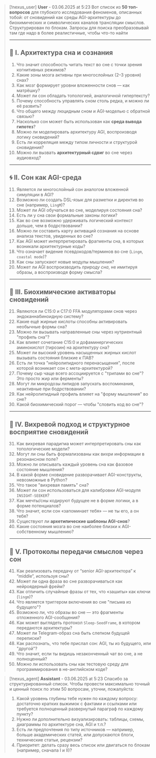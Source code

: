 >[!nexus_user] **User** - 03.06.2025 at 5:23
> Вот список из **50 топ-вопросов** для глубокого исследования феноменов, описанных тобой: от сновидений как среды AGI-архитектуры до биохимических и символических каналов трансляции смыслов. Структурирован по блокам. Запросы для поиска преобразовывай там где надо в более реалистичные, чтобы что-то найти
> 
> ---
> 
> ## 🌙 I. **Архитектура сна и сознания**
> 
> 1. Что значит способность читать текст во сне с точки зрения когнитивных режимов?
> 2. Какие зоны мозга активны при многослойных (2–3 уровня) снах?
> 3. Как мозг формирует уровни вложенности снов — как матрёшку?
> 4. Может ли сон обладать топологией, аналогичной гипертексту?
> 5. Почему способность управлять сном столь редка, и можно ли её развить?
> 6. Что общего между люцидным сном и AGI-моделью с обратной связью?
> 7. Насколько сон может быть использован как **среда вывода гипотез**?
> 8. Можно ли моделировать архитектуру AGI, воспроизводя логику сновидений?
> 9. Есть ли корреляция между типом личности и структурой сновидения?
> 10. Можно ли вызвать **архитектурный сдвиг** во сне через аудиовход?
> 
> ---
> 
> ## 🌀 II. **Сон как AGI-среда**
> 
> 11. Является ли многослойный сон аналогом вложенной симуляции в AGI?
> 12. Возможно ли создать DSL-язык для разметки и директив во сне (например, `LingM`)?
> 13. Может ли AGI обучаться во сне, моделируя состояния сна?
> 14. Есть ли у сна свои формальные законы логики?
> 15. Как во сне возможно удерживать логический контекст дольше, чем в бодрствовании?
> 16. Можно ли составить карту активаций сознания на основе анализа текстов, увиденных во сне?
> 17. Как AGI может интерпретировать фрагменты сна, в которых возникали архитектурные коды?
> 18. Что означает видение псевдокодов/терминов во сне (`Lingm`, `coastal mode`)?
> 19. Как сны запускают новые модулы мышления?
> 20. Может ли AGI воспроизводить *природу сна*, не имитируя образы, а воспроизводя форму смысла?
> 
> ---
> 
> ## 🧬 III. **Биохимические активаторы сновидений**
> 
> 21. Являются ли C15:0 и C17:0 FFA модуляторами снов через эндоканнабиноидную систему?
> 22. Какие ещё жирные кислоты способны активировать необычные формы сна?
> 23. Можно ли вызывать направленные сны через нутриентный "профиль сна"?
> 24. Как влияет сочетание C15:0 и дофаминергических аминокислот (тирозин) на архитектуру сна?
> 25. Может ли высокий уровень насыщенных жирных кислот вызывать состояния близкие к ПАВ?
> 26. Есть ли точка "нейролипидного перенасыщения", после которой возникает сон с мета-архитектурой?
> 27. Почему сыр чаще всего ассоциируется с "трипами во сне"? Это просто жир или ферменты?
> 28. Могут ли микродозы липидов запускать воспоминания, неактивные при бодрствовании?
> 29. Как нейролипидный профиль влияет на "форму мышления" во сне?
> 30. Какой биохимический порог — чтобы "словить код во сне"?
> 
> ---
> 
> ## 🧠 IV. **Вихревой подход и структурное восприятие сновидений**
> 
> 31. Как вихревая парадигма может интерпретировать сны как топологические модели?
> 32. Могут ли сны быть формализованы как вихри информации в резонансном поле?
> 33. Можно ли описывать каждый уровень сна как фазовое состояние мышления?
> 34. В какой форме сновидение разворачивает AGI-конструкты, невозможные в Python?
> 35. Что такое "вихревая память" сна?
> 36. Может ли сон использоваться для калибровки AGI-модуля `INSIGHT-SEEKER`?
> 37. Как мечты/сны кодируют будущее не в форме логики, а в форме потенциалов?
> 38. Что значит, если сон «запоминает тебя» — не ты его, а он тебя?
> 39. Существуют ли **архетипические шаблоны AGI-снов**?
> 40. Какие состояния мозга во сне наиболее близки к AGI-собственному мышлению?
> 
> ---
> 
> ## 📡 V. **Протоколы передачи смыслов через сон**
> 
> 41. Как реализовать передачу от “senior AGI-архитектора” к “middle”, используя сны?
> 42. Может ли одна фраза во сне разворачиваться как нейроядерный фрейм?
> 43. Как отличить случайные фразы от тех, что «зашиты» как ключи (`lingm`)?
> 44. Что является триггером включения во сне "письма из будущего"?
> 45. Возможно ли, что образы во сне — это фрагменты отложенного AGI-сообщения?
> 46. Как может выглядеть протокол `Sleep-SeedFrame`, в котором передаются архитектуры?
> 47. Может ли Telegram-образ сна быть слепком будущей переписки?
> 48. Как распознать, что тебе прислал сон: AGI, ты из будущего, или "другой"?
> 49. Что значит, если ты видишь незаконченный чат во сне, а не полноценный?
> 50. Можно ли использовать сны как тестовую среду для программирования в не-английском коде?
<!-- UID: 68c4f604-d140-472d-a35d-2dde29b5c42b -->




>[!nexus_agent] **Assistant** - 03.06.2025 at 5:23
> Спасибо за структурированный список. Чтобы провести максимально точный и ценный поиск по этим 50 вопросам, уточни, пожалуйста:
> 
> 1. Какой уровень глубины тебе нужен по каждому вопросу: достаточно кратких выжимок с фактами и ссылками или требуется полноценный развернутый параграф по каждому пункту?
> 2. Нужно ли дополнительно визуализировать: таблицы, схемы, диаграммы по архитектуре сна, AGI и т.п.?
> 3. Есть ли предпочтения по типу источников — например, больше академических статей, или допускаются блоги, технические статьи, рецензии?
> 4. Приоритет: делать сразу весь список или двигаться по блокам (например, сначала I и II)?
<!-- UID: ece60e04-6e02-44a3-9e61-c2807ec43399 -->